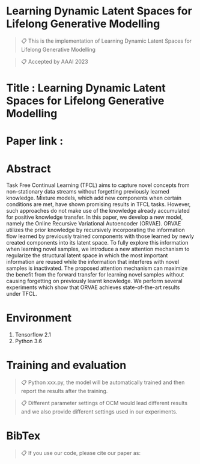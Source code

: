 
# Learning Dynamic Latent Spaces for Lifelong Generative Modelling

>📋 This is the implementation of Learning Dynamic Latent Spaces for Lifelong Generative Modelling

>📋 Accepted by AAAI 2023

# Title : Learning Dynamic Latent Spaces for Lifelong Generative Modelling

# Paper link : 


# Abstract
Task Free Continual Learning (TFCL) aims to capture novel concepts from non-stationary data streams without forgetting previously learned knowledge. Mixture models, which add new components when certain conditions are met, have shown promising results in TFCL tasks. However, such approaches do not make use of the knowledge already accumulated for positive knowledge transfer. In this paper, we develop a new model, namely the Online Recursive Variational Autoencoder (ORVAE). ORVAE utilizes the prior knowledge by recursively incorporating the information flow learned by previously trained components with those learned by newly created components into its latent space. To fully explore this information when learning novel samples, we introduce a new attention mechanism to regularize the structural latent space in which the most important information are reused while the information that interferes with novel samples is inactivated. The proposed attention mechanism can maximize the benefit from the forward transfer for learning novel samples without causing forgetting on previously learnt knowledge. We perform several experiments which show that ORVAE achieves state-of-the-art results under TFCL.

# Environment

1. Tensorflow 2.1
2. Python 3.6

# Training and evaluation

>📋 Python xxx.py, the model will be automatically trained and then report the results after the training.

>📋 Different parameter settings of OCM would lead different results and we also provide different settings used in our experiments.

# BibTex
>📋 If you use our code, please cite our paper as:


